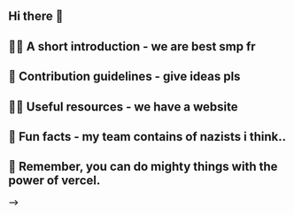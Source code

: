 ## Hi there 👋

## 🙋‍♀️ A short introduction - we are best smp fr <b>
## 🌈 Contribution guidelines - give ideas pls <b>
## 👩‍💻 Useful resources - we have a website <b>
## 🍿 Fun facts - my team contains of nazists i think.. <b>
## 🧙 Remember, you can do mighty things with the power of vercel. <b>
-->
